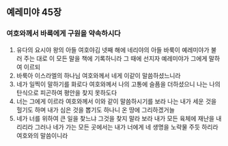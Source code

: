 ## 예레미야 45장

### 여호와께서 바룩에게 구원을 약속하시다
1. 유다의 요시야 왕의 아들 여호야김 넷째 해에 네리야의 아들 바룩이 예레미야가 불러 주는 대로 이 모든 말을 책에 기록하니라 그 때에 선지자 예레미야가 그에게 말하여 이르되
2. 바룩아 이스라엘의 하나님 여호와께서 네게 이같이 말씀하셨느니라
3. 네가 일찍이 말하기를 화로다 여호와께서 나의 고통에 슬픔을 더하셨으니 나는 나의 탄식으로 피곤하여 평안을 찾지 못하도다
4. 너는 그에게 이르라 여호와께서 이와 같이 말씀하시기를 보라 나는 내가 세운 것을 헐기도 하며 내가 심은 것을 뽑기도 하나니 온 땅에 그리하겠거늘
5. 네가 너를 위하여 큰 일을 찾느냐 그것을 찾지 말라 보라 내가 모든 육체에 재난을 내리리라 그러나 네가 가는 모든 곳에서는 내가 너에게 네 생명을 노략물 주듯 하리라 여호와의 말씀이니라